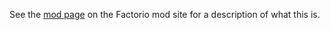 See the [mod page](https://mods.factorio.com/mod/Pre0-17-60Oil) on the
Factorio mod site for a description of what this is.
